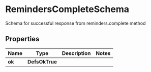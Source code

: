 

# RemindersCompleteSchema

Schema for successful response from reminders.complete method

## Properties

| Name | Type | Description | Notes |
|------------ | ------------- | ------------- | -------------|
|**ok** | **DefsOkTrue** |  |  |



